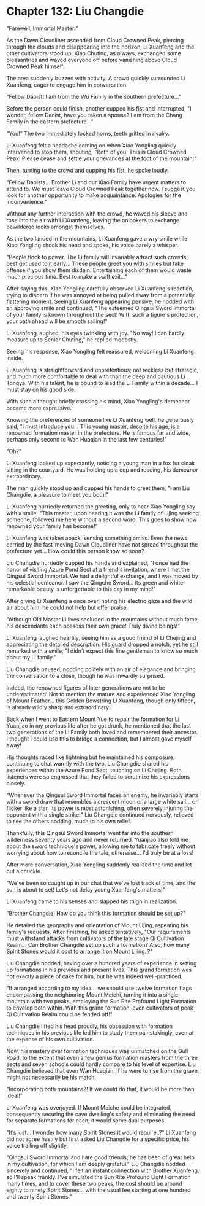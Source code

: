 # Chapter 132: Liu Changdie

"Farewell, Immortal Master!"

As the Dawn Cloudliner ascended from Cloud Crowned Peak, piercing through the clouds and disappearing into the horizon, Li Xuanfeng and the other cultivators stood up. Xiao Chuting, as always, exchanged some pleasantries and waved everyone off before vanishing above Cloud Crowned Peak himself.

The area suddenly buzzed with activity. A crowd quickly surrounded Li Xuanfeng, eager to engage him in conversation.

"Fellow Daoist! I am from the Wu Family in the southern prefecture..."

Before the person could finish, another cupped his fist and interrupted, "I wonder, fellow Daoist, have you taken a spouse? I am from the Chang Family in the eastern prefecture..."

"You!" The two immediately locked horns, teeth gritted in rivalry.

Li Xuanfeng felt a headache coming on when Xiao Yongling quickly intervened to stop them, shouting, "Both of you! This is Cloud Crowned Peak! Please cease and settle your grievances at the foot of the mountain!"

Then, turning to the crowd and cupping his fist, he spoke loudly.

"Fellow Daoists... Brother Li and our Xiao Family have urgent matters to attend to. We must leave Cloud Crowned Peak together now. I suggest you look for another opportunity to make acquaintance. Apologies for the inconvenience."

Without any further interaction with the crowd, he waved his sleeve and rose into the air with Li Xuanfeng, leaving the onlookers to exchange bewildered looks amongst themselves.

As the two landed in the mountains, Li Xuanfeng gave a wry smile while Xiao Yongling shook his head and spoke, his voice barely a whisper.

"People flock to power. The Li family will invariably attract such crowds; best get used to it early... These people greet you with smiles but take offense if you show them disdain. Entertaining each of them would waste much precious time. Best to make a swift exit..."

After saying this, Xiao Yongling carefully observed Li Xuanfeng's reaction, trying to discern if he was annoyed at being pulled away from a potentially flattering moment. Seeing Li Xuanfeng appearing pensive, he nodded with an approving smile and continued, "The esteemed Qingsui Sword Immortal of your family is known throughout the sect! With such a figure's protection, your path ahead will be smooth sailing!"

Li Xuanfeng laughed, his eyes twinkling with joy. "No way! I can hardly measure up to Senior Chuting," he replied modestly.

Seeing his response, Xiao Yongling felt reassured, welcoming Li Xuanfeng inside.

Li Xuanfeng is straightforward and unpretentious; not reckless but strategic, and much more comfortable to deal with than the deep and cautious Li Tongya. With his talent, he is bound to lead the Li Family within a decade... I must stay on his good side.

With such a thought briefly crossing his mind, Xiao Yongling's demeanor became more expressive.

Knowing the preferences of someone like Li Xuanfeng well, he generously said, "I must introduce you... This young master, despite his age, is a renowned formation master in the prefecture. He is famous far and wide, perhaps only second to Wan Huaqian in the last few centuries!"

"Oh?"

Li Xuanfeng looked up expectantly, noticing a young man in a fox fur cloak sitting in the courtyard. He was holding up a cup and reading, his demeanor extraordinary.

The man quickly stood up and cupped his hands to greet them, "I am Liu Changdie, a pleasure to meet you both!"

Li Xuanfeng hurriedly returned the greeting, only to hear Xiao Yongling say with a smile, "This master, upon hearing it was the Li family of Lijing seeking someone, followed me here without a second word. This goes to show how renowned your family has become!"

Li Xuanfeng was taken aback, sensing something amiss. Even the news carried by the fast-moving Dawn Cloudliner have not spread throughout the prefecture yet... How could this person know so soon?

Liu Changdie hurriedly cupped his hands and explained, "I once had the honor of visiting Azure Pond Sect at a friend's invitation, where I met the Qingsui Sword Immortal. We had a delightful exchange, and I was moved by his celestial demeanor. I saw the Qingche Sword... its green and white remarkable beauty is unforgettable to this day in my mind!"

After giving Li Xuanfeng a once over, noting his electric gaze and the wild air about him, he could not help but offer praise.

"Although Old Master Li lives secluded in the mountains without much fame, his descendants each possess their own grace! Truly divine beings!"

Li Xuanfeng laughed heartily, seeing him as a good friend of Li Chejing and appreciating the detailed description. His guard dropped a notch, yet he still remarked with a smile, "I didn't expect this fine gentleman to know so much about my Li family."

Liu Changdie paused, nodding politely with an air of elegance and bringing the conversation to a close, though he was inwardly surprised.

Indeed, the renowned figures of later generations are not to be underestimated! Not to mention the mature and experienced Xiao Yongling of Mount Feather... this Golden Bowstring Li Xuanfeng, though only fifteen, is already wildly sharp and extraordinary!

Back when I went to Eastern Mount Yue to repair the formation for Li Yuanjiao in my previous life after he got drunk, he mentioned that the last two generations of the Li Family both loved and remembered their ancestor. I thought I could use this to bridge a connection, but I almost gave myself away!

His thoughts raced like lightning but he maintained his composure, continuing to chat warmly with the two. Liu Changdie shared his experiences within the Azure Pond Sect, touching on Li Chejing. Both listeners were so engrossed that they failed to scrutinize his expressions closely.

"Whenever the Qingsui Sword Immortal faces an enemy, he invariably starts with a sword draw that resembles a crescent moon or a large white sail... or flicker like a star. Its power is most astonishing, often severely injuring the opponent with a single strike!" Liu Changdie continued nervously, relieved to see the others nodding, much to his own relief.

Thankfully, this Qingsui Sword Immortal went far into the southern wilderness seventy years ago and never returned. Yuanjiao also told me about the sword technique's power, allowing me to fabricate freely without worrying about how to reconcile the tale, otherwise... I'd truly be at a loss!

After more conversation, Xiao Yongling suddenly realized the time and let out a chuckle.

"We've been so caught up in our chat that we've lost track of time, and the sun is about to set! Let's not delay young Xuanfeng's matters!"

Li Xuanfeng came to his senses and slapped his thigh in realization.

"Brother Changdie! How do you think this formation should be set up?"

He detailed the geography and orientation of Mount Lijing, repeating his family's requests. After finishing, he asked tentatively, "Our requirements must withstand attacks from cultivators of the late stage Qi Cultivation Realm... Can Brother Changdie set up such a formation? Also, how many Spirit Stones would it cost to arrange it on Mount Lijing..?"

Liu Changdie nodded, having over a hundred years of experience in setting up formations in his previous and present lives. This grand formation was not exactly a piece of cake for him, but he was indeed well-practiced.

"If arranged according to my idea... we should use twelve formation flags encompassing the neighboring Mount Meichi, turning it into a single mountain with two peaks, employing the Sun Rite Profound Light Formation to envelop both within. With this grand formation, even cultivators of peak Qi Cultivation Realm could be fended off!"

Liu Changdie lifted his head proudly, his obsession with formation techniques in his previous life led him to study them painstakingly, even at the expense of his own cultivation.

Now, his mastery over formation techniques was unmatched on the Guli Road, to the extent that even a few genius formation masters from the three sects and seven schools could hardly compare to his level of expertise. Liu Changdie believed that even Wan Huaqian, if he were to rise from the grave, might not necessarily be his match.

"Incorporating both mountains?! If we could do that, it would be more than ideal!"

Li Xuanfeng was overjoyed. If Mount Meiche could be integrated, consequently securing the cave dwelling's safety and eliminating the need for separate formations for each, it would serve dual purposes.

"It’s just... I wonder how many Spirit Stones it would require..?" Li Xuanfeng did not agree hastily but first asked Liu Changdie for a specific price, his voice trailing off slightly.

"Qingsui Sword Immortal and I are good friends; he has been of great help in my cultivation, for which I am deeply grateful." Liu Changdie nodded sincerely and continued, "I felt an instant connection with Brother Xuanfeng, so I'll speak frankly. I've simulated the Sun Rite Profound Light Formation many times, and to cover these two peaks, the cost should be around eighty to ninety Spirit Stones... with the usual fee starting at one hundred and twenty Spirit Stones."
